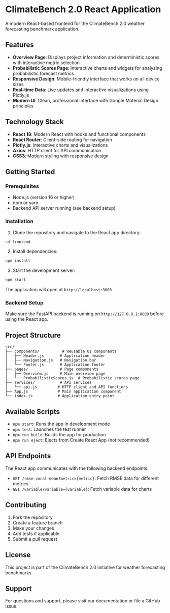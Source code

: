 # ClimateBench 2.0 React Application

A modern React-based frontend for the ClimateBench 2.0 weather forecasting benchmark application.

## Features

- **Overview Page**: Displays project information and deterministic scores with interactive metric selection
- **Probabilistic Scores Page**: Interactive charts and widgets for analyzing probabilistic forecast metrics
- **Responsive Design**: Mobile-friendly interface that works on all device sizes
- **Real-time Data**: Live updates and interactive visualizations using Plotly.js
- **Modern UI**: Clean, professional interface with Google Material Design principles

## Technology Stack

- **React 18**: Modern React with hooks and functional components
- **React Router**: Client-side routing for navigation
- **Plotly.js**: Interactive charts and visualizations
- **Axios**: HTTP client for API communication
- **CSS3**: Modern styling with responsive design

## Getting Started

### Prerequisites

- Node.js (version 16 or higher)
- npm or yarn
- Backend API server running (see backend setup)

### Installation

1. Clone the repository and navigate to the React app directory:
```bash
cd frontend
```

2. Install dependencies:
```bash
npm install
```

3. Start the development server:
```bash
npm start
```

The application will open at `http://localhost:3000`

### Backend Setup

Make sure the FastAPI backend is running on `http://127.0.0.1:8000` before using the React app.

## Project Structure

```
src/
├── components/          # Reusable UI components
│   ├── Header.js       # Application header
│   ├── Navigation.js   # Navigation bar
│   └── Footer.js       # Application footer
├── pages/              # Page components
│   ├── Overview.js     # Main overview page
│   └── ProbabilisticScores.js  # Probabilistic scores page
├── services/           # API services
│   └── api.js         # HTTP client and API functions
├── App.js             # Main application component
└── index.js           # Application entry point
```

## Available Scripts

- `npm start`: Runs the app in development mode
- `npm test`: Launches the test runner
- `npm run build`: Builds the app for production
- `npm run eject`: Ejects from Create React App (not recommended)

## API Endpoints

The React app communicates with the following backend endpoints:

- `GET /rmse-zonal-mean?metric={metric}`: Fetch RMSE data for different metrics
- `GET /variable?variable={variable}`: Fetch variable data for charts

## Contributing

1. Fork the repository
2. Create a feature branch
3. Make your changes
4. Add tests if applicable
5. Submit a pull request

## License

This project is part of the ClimateBench 2.0 initiative for weather forecasting benchmarks.

## Support

For questions and support, please visit our documentation or file a GitHub issue.
